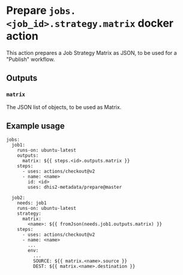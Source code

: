 # Prepare `jobs.<job_id>.strategy.matrix` docker action

This action prepares a Job Strategy Matrix as JSON, to be used for a "Publish" workflow.

## Outputs

### `matrix`
The JSON list of objects, to be used as Matrix.

## Example usage

```
jobs:
  job1:
    runs-on: ubuntu-latest
    outputs:
      matrix: ${{ steps.<id>.outputs.matrix }}
    steps:
      - uses: actions/checkout@v2
      - name: <name>
        id: <id>
        uses: dhis2-metadata/prepare@master

  job2:
    needs: job1
    runs-on: ubuntu-latest
    strategy:
      matrix:
        <name>: ${{ fromJson(needs.job1.outputs.matrix) }}
    steps:
      - uses: actions/checkout@v2
      - name: <name>
        ...
        env:
          ...
          SOURCE: ${{ matrix.<name>.source }}
          DEST: ${{ matrix.<name>.destination }}
```
